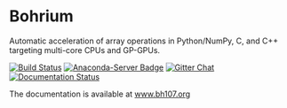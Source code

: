 Bohrium
=======
Automatic acceleration of array operations in Python/NumPy, C, and C++ targeting multi-core CPUs and GP-GPUs.

[![Build Status](https://travis-ci.org/bh107/bohrium.svg?branch=master)](https://travis-ci.org/bh107/bohrium) [![Anaconda-Server Badge](https://anaconda.org/bohrium/bohrium/badges/installer/conda.svg)](https://conda.anaconda.org/bohrium) [![Gitter Chat](https://badges.gitter.im/bh107/gitter.png)](https://gitter.im/bh107/Lobby)
[![Documentation Status](https://readthedocs.org/projects/bohrium/badge/?version=latest)](http://bohrium.readthedocs.io/?badge=latest)

The documentation is available at www.bh107.org

